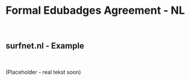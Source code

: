 Formal Edubadges Agreement - NL
===============================

 

surfnet.nl - Example
--------------------

 

(Placeholder - real tekst soon)
